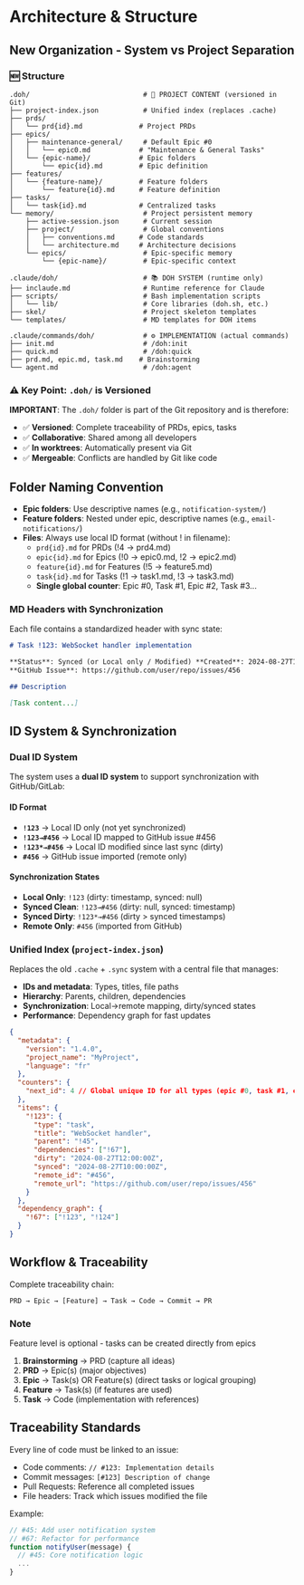 # Architecture & Structure

## New Organization - System vs Project Separation

### 🆕 Structure

```text
.doh/                            # 📁 PROJECT CONTENT (versioned in Git)
├── project-index.json           # Unified index (replaces .cache)
├── prds/
│   └── prd{id}.md              # Project PRDs
├── epics/
│   ├── maintenance-general/     # Default Epic #0
│   │   └── epic0.md            # "Maintenance & General Tasks"
│   └── {epic-name}/            # Epic folders
│       └── epic{id}.md         # Epic definition
├── features/
│   └── {feature-name}/         # Feature folders
│       └── feature{id}.md      # Feature definition
├── tasks/
│   └── task{id}.md             # Centralized tasks
└── memory/                      # Project persistent memory
    ├── active-session.json      # Current session
    ├── project/                 # Global conventions
    │   ├── conventions.md      # Code standards
    │   └── architecture.md     # Architecture decisions
    └── epics/                   # Epic-specific memory
        └── {epic-name}/         # Epic-specific context

.claude/doh/                     # 📚 DOH SYSTEM (runtime only)
├── inclaude.md                  # Runtime reference for Claude
├── scripts/                     # Bash implementation scripts
│   └── lib/                     # Core libraries (doh.sh, etc.)
├── skel/                        # Project skeleton templates
└── templates/                   # MD templates for DOH items

.claude/commands/doh/            # ⚙️ IMPLEMENTATION (actual commands)
├── init.md                      # /doh:init
├── quick.md                     # /doh:quick
├── prd.md, epic.md, task.md    # Brainstorming
└── agent.md                     # /doh:agent
```

### ⚠️ Key Point: `.doh/` is Versioned

**IMPORTANT**: The `.doh/` folder is part of the Git repository and is therefore:

- ✅ **Versioned**: Complete traceability of PRDs, epics, tasks
- ✅ **Collaborative**: Shared among all developers
- ✅ **In worktrees**: Automatically present via Git
- ✅ **Mergeable**: Conflicts are handled by Git like code

## Folder Naming Convention

- **Epic folders**: Use descriptive names (e.g., `notification-system/`)
- **Feature folders**: Nested under epic, descriptive names (e.g., `email-notifications/`)
- **Files**: Always use local ID format (without ! in filename):
    - `prd{id}.md` for PRDs (!4 → prd4.md)
    - `epic{id}.md` for Epics (!0 → epic0.md, !2 → epic2.md)
    - `feature{id}.md` for Features (!5 → feature5.md)
    - `task{id}.md` for Tasks (!1 → task1.md, !3 → task3.md)
    - **Single global counter**: Epic #0, Task #1, Epic #2, Task #3...

### MD Headers with Synchronization

Each file contains a standardized header with sync state:

```markdown
# Task !123: WebSocket handler implementation

**Status**: Synced (or Local only / Modified) **Created**: 2024-08-27T11:00:00Z **Last Sync**: 2024-08-27T10:00:00Z  
**GitHub Issue**: https://github.com/user/repo/issues/456

## Description

[Task content...]
```

## ID System & Synchronization

### Dual ID System

The system uses a **dual ID system** to support synchronization with GitHub/GitLab:

#### ID Format

- **`!123`** → Local ID only (not yet synchronized)
- **`!123→#456`** → Local ID mapped to GitHub issue #456
- **`!123*→#456`** → Local ID modified since last sync (dirty)
- **`#456`** → GitHub issue imported (remote only)

#### Synchronization States

- **Local Only**: `!123` (dirty: timestamp, synced: null)
- **Synced Clean**: `!123→#456` (dirty: null, synced: timestamp)
- **Synced Dirty**: `!123*→#456` (dirty > synced timestamps)
- **Remote Only**: `#456` (imported from GitHub)

### Unified Index (`project-index.json`)

Replaces the old `.cache` + `.sync` system with a central file that manages:

- **IDs and metadata**: Types, titles, file paths
- **Hierarchy**: Parents, children, dependencies
- **Synchronization**: Local→remote mapping, dirty/synced states
- **Performance**: Dependency graph for fast updates

```json
{
  "metadata": {
    "version": "1.4.0",
    "project_name": "MyProject",
    "language": "fr"
  },
  "counters": {
    "next_id": 4 // Global unique ID for all types (epic #0, task #1, epic #2, task #3...)
  },
  "items": {
    "!123": {
      "type": "task",
      "title": "WebSocket handler",
      "parent": "!45",
      "dependencies": ["!67"],
      "dirty": "2024-08-27T12:00:00Z",
      "synced": "2024-08-27T10:00:00Z",
      "remote_id": "#456",
      "remote_url": "https://github.com/user/repo/issues/456"
    }
  },
  "dependency_graph": {
    "!67": ["!123", "!124"]
  }
}
```

## Workflow & Traceability

Complete traceability chain:

```text
PRD → Epic → [Feature] → Task → Code → Commit → PR
```

### Note

Feature level is optional - tasks can be created directly from epics

1. **Brainstorming** → PRD (capture all ideas)
2. **PRD** → Epic(s) (major objectives)
3. **Epic** → Task(s) OR Feature(s) (direct tasks or logical grouping)
4. **Feature** → Task(s) (if features are used)
5. **Task** → Code (implementation with references)

## Traceability Standards

Every line of code must be linked to an issue:

- Code comments: `// #123: Implementation details`
- Commit messages: `[#123] Description of change`
- Pull Requests: Reference all completed issues
- File headers: Track which issues modified the file

Example:

```javascript
// #45: Add user notification system
// #67: Refactor for performance
function notifyUser(message) {
  // #45: Core notification logic
  ...
}
```

